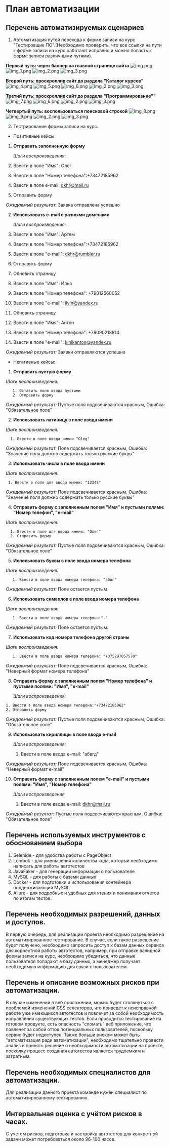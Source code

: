 # **План автоматизации**

## Перечень автоматизируемых сценариев
1. Автоматизация путей перехода к форме записи на курс "Тестировщик ПО".(Необходимо проверить, что все ссылки на пути к форме записи на курс работают исправно и можно попасть к форме записи различными путями).

**Первый путь: через баннер на главной странице сайта**
![img.png](img.png)
![img_1.png](img_1.png)
![img_2.png](img_2.png)
![img_3.png](img_3.png)

**Второй путь: проскроллив сайт до раздела "Каталог курсов"**
![img_4.png](img_4.png)
![img_5.png](img_5.png)
![img_6.png](img_6.png)
![img_2.png](img_2.png)
![img_3.png](img_3.png)

**Третий путь: проскроллив сайт до раздела "Программирование""**
![img_7.png](img_7.png)
![img_6.png](img_6.png)
![img_2.png](img_2.png)
![img_3.png](img_3.png)

**Четвертый путь: воспользоваться поисковой строкой**
![img_8.png](img_8.png)
![img_9.png](img_9.png)
![img_2.png](img_2.png)
![img_3.png](img_3.png)

2. Тестрирование формы записи на курс.

- Позитивные кейсы:
1. **Отправить заполненную форму**

   *Шаги воспроизведения:*
  
  1. Ввести в поле "Имя": Олег
  2. Ввести в поле "Номер телефона":+73472185962
  3. Ввести в поле e-mail: dkhr@mail.ru
  4. Отправить форму

*Ожидаемый результат*: Заявка отправлена успешно

2. **Использовать e-mail с разными доменами**

   *Шаги воспроизведения:*


  1. Ввести в поле "Имя": Артем
  2. Ввести в поле "Номер телефона":+73472185962
  3. Ввести в поле "e-mail": dkhr@rumbler.ru
  4. Отправить форму
  5. Обновить страницу
  6. Ввести в поле "Имя": Илья
  7. Ввести в поле "Номер телефона": +79012560052
  8. Ввести в поле "e-mail": ilvin@yandex.ru
  9. Обновить страницу
  10. Ввести в поле "Имя": Антон
  11. Ввести в поле "Номер телефона": +79090218814
  12. Ввести в поле "e-mail": kinikanton@yandex.ru

  
  *Ожидаемый результат:* Заявки отправляются успешно

     
- Негативные кейсы:
1. **Отправить пустую форму**

 *Шаги воспроизведения:* 
 
       1. Оставить поля ввода пустыми   
       2. Отправить форму
          
  *Ожидаемый результат:* Пустые поля подсвечиваются красным, Ошибка: "Обязательное поле"
   
  2. **Использовать латиницу в поле ввода имени**

   *Шаги воспроизведения:*
   
      1. Ввести в поле ввода имени "Oleg"

      
  *Ожидаемый результат:* Поле подсвечивается красным, Ошибка: "Значение поля должно содержать только русские буквы"
  
  3. **Использовать числа в поле ввода имени**

  *Шаги воспроизведения:* 
  
     1. Ввести в поле для ввода имени: "12345" 

     
  *Ожидаемый результат:* Поле подсвечивается красным, Ошибка: "Значение поля должно содержать только русские буквы"

  4. **Отправить форму с заполненным полем "Имя" и пустыми полями: "Номер телефон", "e-mail"**

   *Шаги воспроизведения:*

   
      1. Ввести в поле для ввода имени: "Олег"
      2. Отправить форму
   
   
   *Ожидаемый результат:* Пустые поля подсвечиваются красным, Ошибка: "Обязательное поле"
  
  5. **Использовать буквы в поле ввода номера телефона**

   *Шаги воспроизведения:*
   
       1. Ввести в поле ввода номера телефона: "абвг"

       
  *Ожидаемый результат:* Поле остается пустым
    
  6. **Использовать символов в поле ввода номера телефона**

   *Шаги воспроизведения:*
   
       1. Ввести в поле ввода номера телефона:"-"
       
  
  *Ожидаемый результат:* Поле остается пустым.
    
  7. **Использовать код номера телефона другой страны**

   *Шаги воспроизведения:*
   
       1. Ввести в поле ввода номера телефона: "+375297057570"

       
  *Ожидаемый результат:* Поле подсвечивается красным, Ошибка: "Неверный формат номера телефона"
 
  8. **Отправить форму с заполненным полем "Номер телефона" и пустыми полями: "Имя", "e-mail"**

     *Шаги воспроизведения:*

    1. Ввести в поле ввода номера телефона:"+73472185962"
    2. Отправить форму


*Ожидаемый результат:* Пустые поля подсвечиваются красным, Ошибка: "Обязательное поле"


  9. **Использовать кириллицы в поле ввода e-mail**

     *Шаги воспроизведения:*

     1. Ввести в поле ввода e-mail: "абвгд"


*Ожидаемый результат:* Поле подсвечивается красным, Ошибка: "Неверный формат e-mail"
  
  
  10. **Отправить форму с заполненным полем "e-mail" и пустыми полями: "Имя", "Номер телефона"**

      *Шаги воспроизведения*

      1. Ввести в поле ввода e-mail: dkhr@mail.ru
     
*Ожидаемый резултат:* Пустые поля подсвечиваются красным, Ошибка: "Обязательное поле"

## Перечень используемых инструментов с обоснованием выбора

1. Selenide - для удобства работы с PageObject
2. Lombok - для уменьшения количества кода, который необходимо написать для работы автотестов
3. JavaFaker - для генерации информации о пользователе
4. MySQL - для работы с базами данных
5. Docker - для подготовки и использования контейнера поддерживающий MySQL
6. Allure - для подробных и удобных для чтения и понимания отчетов по итогам тестов.

## Перечень необходимых разрешений, данных и доступов.

В первую очередь, для реализации проекта необходимо разрешение на автоматизированное тестирование. В случае, если такое разрешение будет получено, необходимо запросить доступ к базам данных сервиса для корректной работы автотестов, например, при отправке валидной формы записи на курс, необходимо убедиться, что данные пользователя попадают в базу данных, а менеджер получает необходимую информацию для связи с пользователем.

## Перечень и описание возможных рисков при автоматизации.

В случае изменений в веб приложении, можно будет столкнуться с проблемой изменений CSS селекторов, что приведет к неисправной работе уже имеющихся автотестов и повлечет за собой необходимость исправления существующих тестов.
Если проводится тестирование на готовом продукте, есть опасность "сломать" веб приложение, что повлечет за собой отток потенциальных пользователей, поскольку сервис будет недоступен.
Также больши риском может быть "автоматизация ради автоматизации", необходимо тщательно провести анализ и принять решение о необходимости автоматизации на проекте, посколку процесс создания автотестов является трудоемким и затратным.

## Перечень необходимых специалистов для автоматизации.

Для реализации данного проекта команде нужен специалист по автоматизированному тестированию.

## Интервальная оценка с учётом рисков в часах.

С учетом рисков, подготовка и настройка автотестов для конкретной задачи может потребоваться около 96-100 часов.
